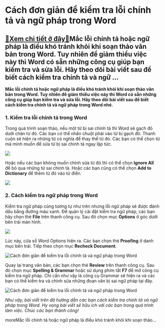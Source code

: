 Cách đơn giản để kiểm tra lỗi chính tả và ngữ pháp trong Word
=============================================================

[:gift:Xem chi tiết ở đây:gift:](https://hddtvn.com/cach-don-gian-de-kiem-tra-loi-chinh-ta-va-ngu-phap-trong-word/)Mắc lỗi chính tả hoặc ngữ pháp là điều khó tránh khỏi khi soạn thảo văn bản trong Word. Tuy nhiên để giảm thiểu việc này thì Word có sẵn những công cụ giúp bạn kiểm tra và sửa lỗi. Hãy theo dõi bài viết sau để biết cách kiểm tra chính tả và ngữ …
------------------------------------------------------------------------------------------------------------------------------------------------------------------------------------------------------------------------------------------------------

**Mắc lỗi chính tả hoặc ngữ pháp là điều khó tránh khỏi khi soạn thảo văn bản trong Word. Tuy nhiên để giảm thiểu việc này thì Word có sẵn những công cụ giúp bạn kiểm tra và sửa lỗi. Hãy theo dõi bài viết sau để biết cách kiểm tra chính tả và ngữ pháp trong Word nhé.**


### 1. Kiểm tra lỗi chính tả trong Word


Trong quá trình soạn thảo, nếu một từ bị sai chính tả thì Word sẽ gạch đỏ dưới chân từ đó. Các bạn có thể nhấn chuột phải vào từ bị gạch đỏ. Thanh cuộn sẽ hiện ra những từ có nghĩa để thay thế từ đó. Các bạn có thể chọn từ mà mình muốn để sửa từ bị sai chính tả ngay lập tức.


![](https://hddtvn.com/wp-content/uploads/2021/01/846zhrO.png)


Hoặc nếu các bạn không muốn chỉnh sửa từ đó thì có thể chọn **Ignore All** để bỏ qua những từ sai chính tả. Hoặc các bạn cũng có thể chọn **Add to Dictionary** để thêm từ đó vào từ điển.


![](https://hddtvn.com/wp-content/uploads/2021/01/yjrKQwt.png)


### 2. Cách kiểm tra ngữ pháp trong Word


Kiểm tra ngữ pháp cũng tương tự như trên nhưng lỗi ngữ pháp sẽ được đánh dấu bằng đường màu xanh. Để quản lý cài đặt kiểm tra ngữ pháp, các bạn hãy chọn thẻ **File** trên thanh công cụ. Sau đó chọn mục **Options** ở góc dưới bên trái màn hình.


![](https://hddtvn.com/wp-content/uploads/2021/01/l0YkcvA.png)


Lúc này, cửa sổ Word Options hiện ra. Các bạn chọn thẻ **Proofing** ở danh mục bên trái. Tiếp theo chọn mục **Recheck Document**.


![Cách đơn giản để kiểm tra lỗi chính tả và ngữ pháp trong Word](https://hddtvn.com/wp-content/uploads/2021/01/1GqQFCq.png "Cách đơn giản để kiểm tra lỗi chính tả và ngữ pháp trong Word")


Quay lại trang văn bản, các bạn chọn thẻ **Review** trên thanh công cụ. Sau đó chọn mục **Spelling & Grammar** hoặc sử dụng phím tắt **F7** để mở công cụ kiểm tra ngữ pháp. Chỉ cần như vậy là công cụ Grammar sẽ hiện ra và các bạn có thể kiểm tra và chỉnh sửa những đoạn văn bị sai ngữ pháp tại đây.


![Cách đơn giản để kiểm tra lỗi chính tả và ngữ pháp trong Word](https://hddtvn.com/wp-content/uploads/2021/01/k0FF2AX.png "Cách đơn giản để kiểm tra lỗi chính tả và ngữ pháp trong Word")


*Như vậy, bài viết trên đã hướng dẫn các bạn cách kiểm tra chính tả và ngữ pháp trong Word. Hy vọng bài viết sẽ hữu ích với các bạn trong quá trình làm việc. Chúc các bạn thành công!*


moreMắc lỗi chính tả hoặc ngữ pháp là điều khó tránh khỏi khi soạn thảo…

